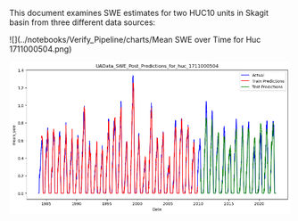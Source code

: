 This document examines SWE estimates for two HUC10 units in Skagit basin from three different data sources: 

![](../notebooks/Verify_Pipeline/charts/Mean SWE over Time for Huc 1711000504.png)


![UA Data](../notebooks/Ex1_MoreData/charts/UAData_SWE_Post_Predictions_for_huc_1711000504.png) 


